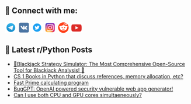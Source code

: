 ## 🔎 Connect with me:
[<img src="https://github.com/bullbesh/bullbesh/blob/main/images/Telegram.png" width="32" height="32" />](https://t.me/bullbesh)
[<img src="https://github.com/bullbesh/bullbesh/blob/main/images/VK.png" width="32" height="32" />](https://vk.com/bullbesh)
[<img src="https://github.com/bullbesh/bullbesh/blob/main/images/Twitter.png" width="32" height="32" />](https://twitter.com/bullbesh1)
[<img src="https://github.com/bullbesh/bullbesh/blob/main/images/Instagram.png" width="32" height="32" />](https://www.instagram.com/bullbesh)
[<img src="https://github.com/bullbesh/bullbesh/blob/main/images/Reddit.png" width="32" height="32" />](https://www.reddit.com/user/bullbesh)
[<img src="https://github.com/bullbesh/bullbesh/blob/main/images/YouTube.png" width="32" height="32" />](https://www.youtube.com/channel/UCtfjRs6uzgq5mfm8S06WTcg)

## 📕 Latest r/Python Posts
<!-- BLOG-POST-LIST:START -->
- [🔮Blackjack Strategy Simulator: The Most Comprehensive Open-Source Tool for Blackjack Analysis! 🔮](https://www.reddit.com/r/Python/comments/1gdg3e9/blackjack_strategy_simulator_the_most/)
- [CS 1 Books in Python that discuss references, memory allocation, etc?](https://www.reddit.com/r/Python/comments/1gdfhho/cs_1_books_in_python_that_discuss_references/)
- [Fast Prime calculating program](https://www.reddit.com/r/Python/comments/1gde4a0/fast_prime_calculating_program/)
- [BugGPT: OpenAI powered security vulnerable web app generator!](https://www.reddit.com/r/Python/comments/1gddc3y/buggpt_openai_powered_security_vulnerable_web_app/)
- [Can I use both CPU and GPU cores simultaeneously?](https://www.reddit.com/r/Python/comments/1gddbc6/can_i_use_both_cpu_and_gpu_cores_simultaeneously/)
<!-- BLOG-POST-LIST:END -->
